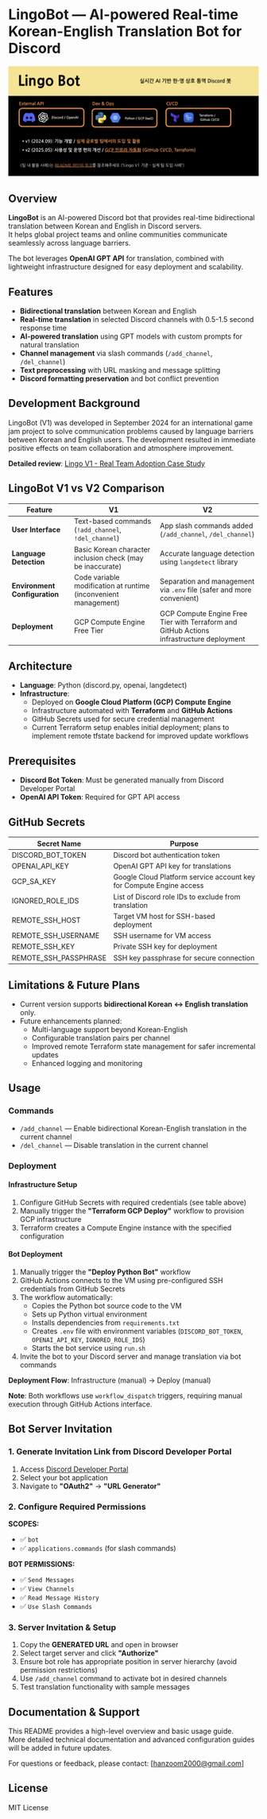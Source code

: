 # LingoBot — AI-powered Real-time Korean-English Translation Bot for Discord

![Image](/docs/thumbnail.png)

## Overview

**LingoBot** is an AI-powered Discord bot that provides real-time bidirectional translation between Korean and English in Discord servers.  
It helps global project teams and online communities communicate seamlessly across language barriers.

The bot leverages **OpenAI GPT API** for translation, combined with lightweight infrastructure designed for easy deployment and scalability.

## Features

- **Bidirectional translation** between Korean and English
- **Real-time translation** in selected Discord channels with 0.5-1.5 second response time
- **AI-powered translation** using GPT models with custom prompts for natural translation
- **Channel management** via slash commands (`/add_channel`, `/del_channel`)
- **Text preprocessing** with URL masking and message splitting
- **Discord formatting preservation** and bot conflict prevention

## Development Background

LingoBot (V1) was developed in September 2024 for an international game jam project to solve communication problems caused by language barriers between Korean and English users. The development resulted in immediate positive effects on team collaboration and atmosphere improvement.

**Detailed review**: [Lingo V1 - Real Team Adoption Case Study](https://educated-tarsier-f16.notion.site/GCP-Infra-Automation-Discord-Bot-Deployment-2109bf46184a805eaf06cf4851c47821?source=copy_link)

## LingoBot V1 vs V2 Comparison

| Feature | V1 | V2 |
|---|---|---|
| **User Interface** | Text-based commands (`!add_channel`, `!del_channel`) | App slash commands added (`/add_channel`, `/del_channel`) |
| **Language Detection** | Basic Korean character inclusion check (may be inaccurate) | Accurate language detection using `langdetect` library |
| **Environment Configuration** | Code variable modification at runtime (inconvenient management) | Separation and management via `.env` file (safer and more convenient) |
| **Deployment** | GCP Compute Engine Free Tier | GCP Compute Engine Free Tier with Terraform and GitHub Actions infrastructure deployment |

## Architecture

- **Language**: Python (discord.py, openai, langdetect)
- **Infrastructure**:
    - Deployed on **Google Cloud Platform (GCP) Compute Engine**
    - Infrastructure automated with **Terraform** and **GitHub Actions**
    - GitHub Secrets used for secure credential management
    - Current Terraform setup enables initial deployment; plans to implement remote tfstate backend for improved update workflows

## Prerequisites

- **Discord Bot Token**: Must be generated manually from Discord Developer Portal
- **OpenAI API Token**: Required for GPT API access

## GitHub Secrets

| Secret Name            | Purpose |
|------------------------|---------|
| DISCORD_BOT_TOKEN      | Discord bot authentication token |
| OPENAI_API_KEY         | OpenAI GPT API key for translations |
| GCP_SA_KEY             | Google Cloud Platform service account key for Compute Engine access |
| IGNORED_ROLE_IDS       | List of Discord role IDs to exclude from translation |
| REMOTE_SSH_HOST        | Target VM host for SSH-based deployment |
| REMOTE_SSH_USERNAME    | SSH username for VM access |
| REMOTE_SSH_KEY         | Private SSH key for deployment |
| REMOTE_SSH_PASSPHRASE  | SSH key passphrase for secure connection |

## Limitations & Future Plans

- Current version supports **bidirectional Korean ↔ English translation** only.
- Future enhancements planned:
    - Multi-language support beyond Korean-English
    - Configurable translation pairs per channel
    - Improved remote Terraform state management for safer incremental updates
    - Enhanced logging and monitoring

## Usage

### Commands

- `/add_channel` — Enable bidirectional Korean-English translation in the current channel
- `/del_channel` — Disable translation in the current channel

### Deployment

#### Infrastructure Setup
1. Configure GitHub Secrets with required credentials (see table above)
2. Manually trigger the **"Terraform GCP Deploy"** workflow to provision GCP infrastructure
3. Terraform creates a Compute Engine instance with the specified configuration

#### Bot Deployment
1. Manually trigger the **"Deploy Python Bot"** workflow 
2. GitHub Actions connects to the VM using pre-configured SSH credentials from GitHub Secrets
3. The workflow automatically:
   - Copies the Python bot source code to the VM
   - Sets up Python virtual environment
   - Installs dependencies from `requirements.txt`
   - Creates `.env` file with environment variables (`DISCORD_BOT_TOKEN`, `OPENAI_API_KEY`, `IGNORED_ROLE_IDS`)
   - Starts the bot service using `run.sh`
4. Invite the bot to your Discord server and manage translation via bot commands

**Deployment Flow**: Infrastructure (manual) → Deploy (manual)

**Note**: Both workflows use `workflow_dispatch` triggers, requiring manual execution through GitHub Actions interface.

## Bot Server Invitation

### 1. Generate Invitation Link from Discord Developer Portal
1. Access [Discord Developer Portal](https://discord.com/developers/applications)
2. Select your bot application
3. Navigate to **"OAuth2"** → **"URL Generator"**

### 2. Configure Required Permissions
**SCOPES:**
- ✅ `bot`
- ✅ `applications.commands` (for slash commands)

**BOT PERMISSIONS:**
- ✅ `Send Messages`
- ✅ `View Channels`
- ✅ `Read Message History`
- ✅ `Use Slash Commands`

### 3. Server Invitation & Setup
1. Copy the **GENERATED URL** and open in browser
2. Select target server and click **"Authorize"**
3. Ensure bot role has appropriate position in server hierarchy (avoid permission restrictions)
4. Use `/add_channel` command to activate bot in desired channels
5. Test translation functionality with sample messages

## Documentation & Support

This README provides a high-level overview and basic usage guide.  
More detailed technical documentation and advanced configuration guides will be added in future updates.

For questions or feedback, please contact: [hanzoom2000@gmail.com]

## License

MIT License
